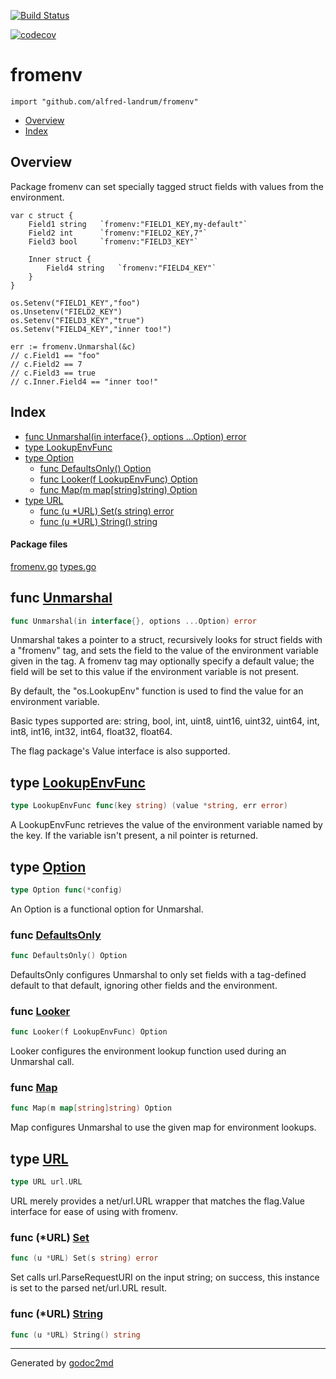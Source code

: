 [![Build Status](https://travis-ci.org/alfred-landrum/fromenv.svg?branch=master)](https://travis-ci.org/alfred-landrum/fromenv)

[![codecov](https://codecov.io/gh/alfred-landrum/fromenv/branch/master/graph/badge.svg)](https://codecov.io/gh/alfred-landrum/fromenv)

# fromenv
`import "github.com/alfred-landrum/fromenv"`

* [Overview](#pkg-overview)
* [Index](#pkg-index)

## <a name="pkg-overview">Overview</a>
Package fromenv can set specially tagged struct fields with values
from the environment.


	var c struct {
		Field1 string  	`fromenv:"FIELD1_KEY,my-default"`
		Field2 int     	`fromenv:"FIELD2_KEY,7"`
		Field3 bool    	`fromenv:"FIELD3_KEY"`
	
		Inner struct {
			Field4 string	`fromenv:"FIELD4_KEY"`
		}
	}
	
	os.Setenv("FIELD1_KEY","foo")
	os.Unsetenv("FIELD2_KEY")
	os.Setenv("FIELD3_KEY","true")
	os.Setenv("FIELD4_KEY","inner too!")
	
	err := fromenv.Unmarshal(&c)
	// c.Field1 == "foo"
	// c.Field2 == 7
	// c.Field3 == true
	// c.Inner.Field4 == "inner too!"




## <a name="pkg-index">Index</a>
* [func Unmarshal(in interface{}, options ...Option) error](#Unmarshal)
* [type LookupEnvFunc](#LookupEnvFunc)
* [type Option](#Option)
  * [func DefaultsOnly() Option](#DefaultsOnly)
  * [func Looker(f LookupEnvFunc) Option](#Looker)
  * [func Map(m map[string]string) Option](#Map)
* [type URL](#URL)
  * [func (u *URL) Set(s string) error](#URL.Set)
  * [func (u *URL) String() string](#URL.String)


#### <a name="pkg-files">Package files</a>
[fromenv.go](/src/github.com/alfred-landrum/fromenv/fromenv.go) [types.go](/src/github.com/alfred-landrum/fromenv/types.go) 





## <a name="Unmarshal">func</a> [Unmarshal](/src/target/fromenv.go?s=1521:1576#L48)
``` go
func Unmarshal(in interface{}, options ...Option) error
```
Unmarshal takes a pointer to a struct, recursively looks for struct
fields with a "fromenv" tag, and sets the field to the value of the
environment variable given in the tag. A fromenv tag may optionally
specify a default value; the field will be set to this value if the
environment variable is not present.

By default, the "os.LookupEnv" function is used to find the value
for an environment variable.

Basic types supported are: string, bool, int, uint8, uint16, uint32,
uint64, int, int8, int16, int32, int64, float32, float64.

The flag package's Value interface is also supported.




## <a name="LookupEnvFunc">type</a> [LookupEnvFunc](/src/target/fromenv.go?s=2805:2867#L97)
``` go
type LookupEnvFunc func(key string) (value *string, err error)
```
A LookupEnvFunc retrieves the value of the environment variable
named by the key. If the variable isn't present, a nil pointer
is returned.










## <a name="Option">type</a> [Option](/src/target/fromenv.go?s=3092:3117#L108)
``` go
type Option func(*config)
```
An Option is a functional option for Unmarshal.







### <a name="DefaultsOnly">func</a> [DefaultsOnly](/src/target/fromenv.go?s=2527:2553#L86)
``` go
func DefaultsOnly() Option
```
DefaultsOnly configures Unmarshal to only set fields with a tag-defined
default to that default, ignoring other fields and the environment.


### <a name="Looker">func</a> [Looker](/src/target/fromenv.go?s=2956:2991#L101)
``` go
func Looker(f LookupEnvFunc) Option
```
Looker configures the environment lookup function used during an
Unmarshal call.


### <a name="Map">func</a> [Map](/src/target/fromenv.go?s=2190:2226#L73)
``` go
func Map(m map[string]string) Option
```
Map configures Unmarshal to use the given map for environment lookups.





## <a name="URL">type</a> [URL](/src/target/types.go?s=310:326#L4)
``` go
type URL url.URL
```
URL merely provides a net/url.URL wrapper that matches the flag.Value
interface for ease of using with fromenv.










### <a name="URL.Set">func</a> (\*URL) [Set](/src/target/types.go?s=452:485#L8)
``` go
func (u *URL) Set(s string) error
```
Set calls url.ParseRequestURI on the input string; on success, this
instance is set to the parsed net/url.URL result.




### <a name="URL.String">func</a> (\*URL) [String](/src/target/types.go?s=586:615#L17)
``` go
func (u *URL) String() string
```







- - -
Generated by [godoc2md](http://godoc.org/github.com/davecheney/godoc2md)

